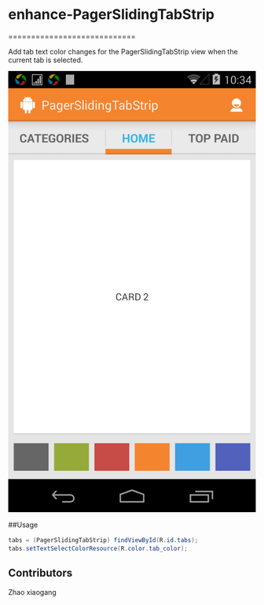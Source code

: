 # enhance-PagerSlidingTabStrip
============================

Add tab text color changes for the PagerSlidingTabStrip view when the current tab is selected.

![Screenshot](https://github.com/androidzhaoxiaogang/enhance-PagerSlidingTabStripsample/blob/master/sample.png)

##Usage

``` java
tabs = (PagerSlidingTabStrip) findViewById(R.id.tabs);
tabs.setTextSelectColorResource(R.color.tab_color);
``` 

## Contributors
Zhao xiaogang


